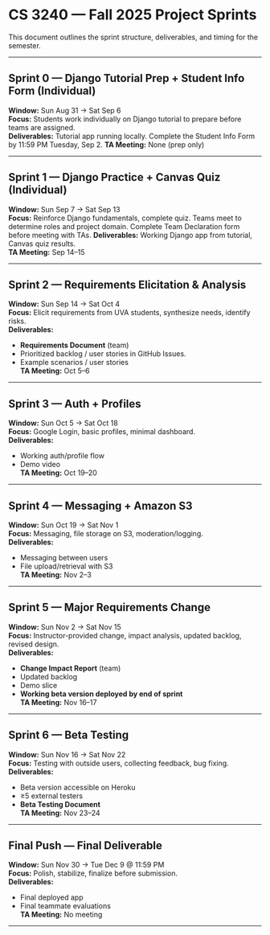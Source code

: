 # CS 3240 — Fall 2025 Project Sprints

This document outlines the sprint structure, deliverables, and timing for the semester.

---

## Sprint 0 — Django Tutorial Prep + Student Info Form (Individual)  
**Window:** Sun Aug 31 → Sat Sep 6  
**Focus:** Students work individually on Django tutorial to prepare before teams are assigned.  
**Deliverables:** Tutorial app running locally.  Complete the Student Info Form by 11:59 PM Tuesday, Sep 2.
**TA Meeting:** None (prep only)

---

## Sprint 1 — Django Practice + Canvas Quiz (Individual)  
**Window:** Sun Sep 7 → Sat Sep 13  
**Focus:** Reinforce Django fundamentals, complete quiz.  Teams meet to determine roles and project domain.  Complete Team Declaration form before meeting with TAs.
**Deliverables:** Working Django app from tutorial, Canvas quiz results.  
**TA Meeting:** Sep 14–15

---

## Sprint 2 — Requirements Elicitation & Analysis    
**Window:** Sun Sep 14 → Sat Oct 4  
**Focus:** Elicit requirements from UVA students, synthesize needs, identify risks.  
**Deliverables:**  
- **Requirements Document** (team)  
- Prioritized backlog / user stories in GitHub Issues. 
- Example scenarios / user stories  
**TA Meeting:** Oct 5–6

---

## Sprint 3 — Auth + Profiles  
**Window:** Sun Oct 5 → Sat Oct 18  
**Focus:** Google Login, basic profiles, minimal dashboard.  
**Deliverables:**  
- Working auth/profile flow  
- Demo video  
**TA Meeting:** Oct 19–20

---

## Sprint 4 — Messaging + Amazon S3  
**Window:** Sun Oct 19 → Sat Nov 1  
**Focus:** Messaging, file storage on S3, moderation/logging.  
**Deliverables:**  
- Messaging between users  
- File upload/retrieval with S3  
**TA Meeting:** Nov 2–3

---

## Sprint 5 — Major Requirements Change  
**Window:** Sun Nov 2 → Sat Nov 15  
**Focus:** Instructor-provided change, impact analysis, updated backlog, revised design.  
**Deliverables:**  
- **Change Impact Report** (team)  
- Updated backlog  
- Demo slice  
- **Working beta version deployed by end of sprint**  
**TA Meeting:** Nov 16–17

---

## Sprint 6 — Beta Testing  
**Window:** Sun Nov 16 → Sat Nov 22  
**Focus:** Testing with outside users, collecting feedback, bug fixing.  
**Deliverables:**  
- Beta version accessible on Heroku  
- ≥5 external testers  
- **Beta Testing Document**  
**TA Meeting:** Nov 23–24

---

## Final Push — Final Deliverable  
**Window:** Sun Nov 30 → Tue Dec 9 @ 11:59 PM  
**Focus:** Polish, stabilize, finalize before submission.  
**Deliverables:**  
- Final deployed app  
- Final teammate evaluations  
**TA Meeting:** No meeting

---
